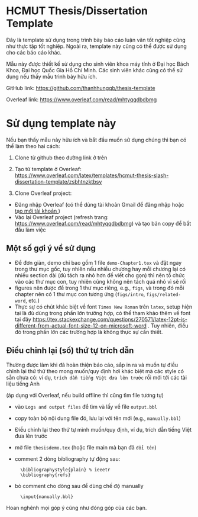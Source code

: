 # HCMUT Thesis/Dissertation Template

Đây là template sử dụng trong trình bày báo cáo luận văn tốt nghiệp cũng như thực tập tốt nghiệp. Ngoài ra, template này cũng có thể được sử dụng cho các báo cáo khác.

Mẫu này được thiết kế sử dụng cho sinh viên khoa máy tính ở Đại học Bách Khoa, Đại học Quốc Gia Hồ Chí Minh. Các sinh viên khác cũng có thể sử dụng nếu thấy mẫu trình bày hữu ích.

GitHub link: https://github.com/thanhhungqb/thesis-template

Overleaf link: https://www.overleaf.com/read/mhtyqqdbdbmg

# Sử dụng template này
Nếu bạn thấy mẫu này hữu ích và bắt đầu muốn sử dụng chúng thì bạn có thể làm theo hai cách:

1) Clone từ github theo đường link ở trên

2) Tạo từ template ở Overleaf: https://www.overleaf.com/latex/templates/hcmut-thesis-slash-dissertation-template/zsbhtnzktbsy

3) Clone Overleaf project:
- Đăng nhập Overleaf (có thể dùng tài khoản Gmail để đăng nhập hoặc [tạo mới tài khoản ](https://www.overleaf.com?r=2f24873e&rm=d&rs=b))
- Vào lại Overleaf project (refresh trang: https://www.overleaf.com/read/mhtyqqdbdbmg) và tạo bản copy để bắt đầu làm việc

## Một số gợi ý về sử dụng
- Để đơn giản, demo chỉ bao gồm 1 file `demo-Chapter1.tex` và đặt ngay trong thư mục gốc, tuy nhiên nếu nhiều chương hay mỗi chương lại có nhiều section dài (đủ tách ra nhỏ hơn để viết cho gọn) thì nên tổ chức vào các thư mục con, tuy nhiên cũng không nên tách quá nhỏ vì sẽ rối
- figures nên được để trong 1 thư mục riêng, e.g., `figs`, và trong đó mỗi chapter nên có 1 thư mục con tương ứng (`figs/intro`, `figs/related-word`, etc.)
- Thực sự có chút khác biệt về font `Times New Roman` trên `latex`, setup hiện tại là đủ dùng trong phần lớn trường hợp, có thể tham khảo thêm về font tại đây https://tex.stackexchange.com/questions/270571/latex-12pt-is-different-from-actual-font-size-12-on-microsoft-word . Tuy nhiên, điều đó trong phần lớn các trường hợp là không thực sự cần thiết.

## Điều chỉnh lại (số) thứ tự trích dẫn

Thường được làm khi đã hoàn thiện báo cáo, sắp in ra và muốn tự điều chỉnh lại thứ thứ theo mong muốn/quy định hơi khác biệt mà các style có sẵn chưa có:
 ví dụ, `trích dẫn tiếng Việt đưa lên trước` rồi mới tới các tài liệu tiếng Anh

(áp dụng với Overleaf, nếu build offline thì cũng tìm file tương tự)

- vào `Logs and output files` để tìm và lấy về file `output.bbl`
- copy toàn bộ nội dung file đó, lưu lại với tên mới (e.g., `manually.bbl`)
- Điều chỉnh lại theo thứ tự mình muốn/quy định, ví dụ, trích dẫn tiếng Việt đưa lên trước
- mở file `thesisdemo.tex` (hoặc file main mà bạn đã `đổi tên`)
- comment 2 dòng bibliography tự động sau:

    	\bibliographystyle{plain} % ieeetr
    	\bibliography{refs} 
- bỏ comment cho dòng sau để dùng chế độ manually
        
        \input{manually.bbl}


Hoan nghênh mọi góp ý cũng như đóng góp của các bạn.
